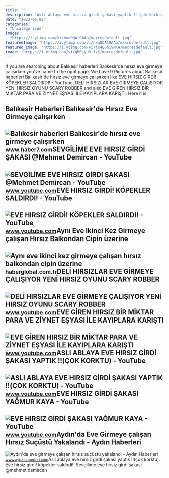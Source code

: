 ```yaml
---
title: ""
description: "Asli ablaya eve hirsiz gi̇rdi̇ şakasi yaptik !!(çok korktu)"
date: "2023-06-08"
categories:
- "Uncategorized"
images:
- "https://i.ytimg.com/vi/nxaQQAl9AAo/maxresdefault.jpg"
featuredImage: "https://i.ytimg.com/vi/nxaQQAl9AAo/maxresdefault.jpg"
featured_image: "https://i.ytimg.com/vi/js4Q6hiVNKA/maxresdefault.jpg"
image: "https://i.ytimg.com/vi/qMBLyu3_fzY/maxresdefault.jpg"
---
```


If you are searching about Balıkesir haberleri Balıkesir'de hırsız eve girmeye çalışırken you've came to the right page. We have 9 Pictures about Balıkesir haberleri Balıkesir'de hırsız eve girmeye çalışırken like EVE HIRSIZ GİRDİ! KÖPEKLER SALDIRDI! - YouTube, DELİ HIRSIZLAR EVE GİRMEYE ÇALIŞIYOR YENİ HIRSIZ OYUNU SCARY ROBBER and also EVE GİREN HIRSIZ BİR MİKTAR PARA VE ZİYNET EŞYASI İLE KAYIPLARA KARIŞTI. Here it is:

Balıkesir Haberleri Balıkesir'de Hırsız Eve Girmeye çalışırken
--------------------------------------------------------------

 ![Balıkesir haberleri Balıkesir'de hırsız eve girmeye çalışırken](https://i12.haber7.net/haber/haber7/photos/2022/38/balikesirde_hirsiz_eve_girmeye_calisirken_uyuya_kaldi_1663674229_9046.jpg) <small>www.haber7.com</small>SEVGİLİME EVE HIRSIZ GİRDİ ŞAKASI @Mehmet Demircan - YouTube
------------------------------------------------------------

 ![SEVGİLİME EVE HIRSIZ GİRDİ ŞAKASI @Mehmet Demircan - YouTube](https://i.ytimg.com/vi/fopadLVAg0Y/maxresdefault.jpg) <small>www.youtube.com</small>EVE HIRSIZ GİRDİ! KÖPEKLER SALDIRDI! - YouTube
----------------------------------------------

 ![EVE HIRSIZ GİRDİ! KÖPEKLER SALDIRDI! - YouTube](https://i.ytimg.com/vi/kGARjo-G3jM/maxresdefault.jpg) <small>www.youtube.com</small>Aynı Eve Ikinci Kez Girmeye çalışan Hırsız Balkondan Cipin üzerine
------------------------------------------------------------------

 ![Aynı eve ikinci kez girmeye çalışan hırsız balkondan cipin üzerine](https://i.haberglobal.com.tr/storage/haber/2021/08/11/ayni-eve-ikinci-kez-girmeye-calisan-hirsiz-balkondan-cipin-uzerine-atlayip-kacti-iste-o-anlar-video_1628703544.jpg) <small>haberglobal.com.tr</small>DELİ HIRSIZLAR EVE GİRMEYE ÇALIŞIYOR YENİ HIRSIZ OYUNU SCARY ROBBER
-------------------------------------------------------------------

 ![DELİ HIRSIZLAR EVE GİRMEYE ÇALIŞIYOR YENİ HIRSIZ OYUNU SCARY ROBBER](https://i.ytimg.com/vi/js4Q6hiVNKA/maxresdefault.jpg) <small>www.youtube.com</small>EVE GİREN HIRSIZ BİR MİKTAR PARA VE ZİYNET EŞYASI İLE KAYIPLARA KARIŞTI
-----------------------------------------------------------------------

 ![EVE GİREN HIRSIZ BİR MİKTAR PARA VE ZİYNET EŞYASI İLE KAYIPLARA KARIŞTI](https://i.ytimg.com/vi/qMBLyu3_fzY/maxresdefault.jpg) <small>www.youtube.com</small>ASLI ABLAYA EVE HIRSIZ GİRDİ ŞAKASI YAPTIK !!(ÇOK KORKTU) - YouTube
-------------------------------------------------------------------

 ![ASLI ABLAYA EVE HIRSIZ GİRDİ ŞAKASI YAPTIK !!(ÇOK KORKTU) - YouTube](https://i.ytimg.com/vi/0hMohP8BfjM/maxresdefault.jpg) <small>www.youtube.com</small>EVE HIRSIZ GİRDİ ŞAKASI YAĞMUR KAYA - YouTube
---------------------------------------------

 ![EVE HIRSIZ GİRDİ ŞAKASI YAĞMUR KAYA - YouTube](https://i.ytimg.com/vi/nxaQQAl9AAo/maxresdefault.jpg) <small>www.youtube.com</small>Aydın'da Eve Girmeye çalışan Hırsız Suçüstü Yakalandı - Aydın Haberleri
-----------------------------------------------------------------------

 ![Aydın'da eve girmeye çalışan hırsız suçüstü yakalandı - Aydın Haberleri](https://aydinhaberlericom.teimg.com/crop/1280x720/aydinhaberleri-com/uploads/2023/11/bir-eve-giren-iki-hirsiz-evde-bulunan-sigalari-dahi-caldi-472923.jpg) <small>www.aydinhaberleri.com</small>Asli ablaya eve hirsiz gi̇rdi̇ şakasi yaptik !!(çok korktu). Eve hirsiz gi̇rdi̇! köpekler saldirdi!. Sevgi̇li̇me eve hirsiz gi̇rdi̇ şakasi @mehmet demircan
